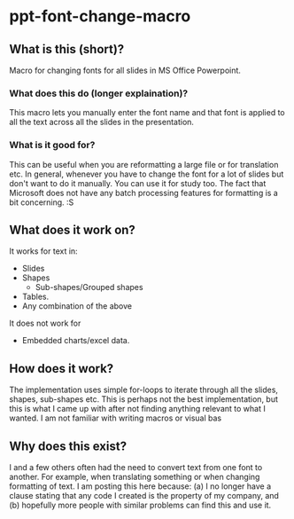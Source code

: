 # ppt-font-change-macro

## What is this (short)?
Macro for changing fonts for all slides in MS Office Powerpoint.

### What does this do (longer explaination)?
This macro lets you manually enter the font name and that font is applied to all the text across all the slides in the presentation. 

### What is it good for? 
This can be useful when you are reformatting a large file or for translation etc. 
In general, whenever you have to change the font for a lot of slides but don't want to do it manually. 
You can use it for study too. The fact that Microsoft does not have any batch processing features for formatting is a bit concerning. :S 

## What does it work on?
It works for text in:
- Slides
- Shapes
  - Sub-shapes/Grouped shapes
- Tables.
- Any combination of the above

It does not work for
- Embedded charts/excel data.

## How does it work?
The implementation uses simple for-loops to iterate through all the slides, shapes, sub-shapes etc. 
This is perhaps not the best implementation, but this is what I came up with after not finding anything relevant to what I wanted. 
I am not familiar with writing macros or visual bas

## Why does this exist?
I and a few others often had the need to convert text from one font to another.
For example, when translating something or when changing formatting of text. 
I am posting this here because: (a) I no longer have a clause stating that any code I created is the property of my company, and (b) hopefully more people with similar problems can find this and use it. 
